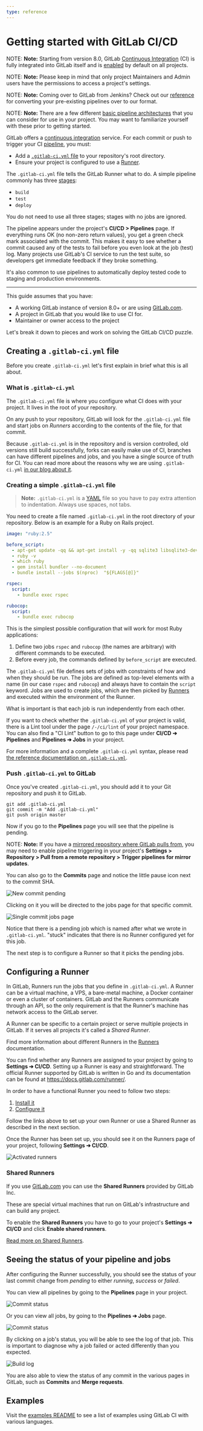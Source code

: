 ```yaml
---
type: reference
---
```


# Getting started with GitLab CI/CD

NOTE: **Note:**
Starting from version 8.0, GitLab [Continuous Integration](https://about.gitlab.com/stages-devops-lifecycle/continuous-integration/) (CI)
is fully integrated into GitLab itself and is [enabled](../enable_or_disable_ci.md) by default on all
projects.

NOTE: **Note:**
Please keep in mind that only project Maintainers and Admin users have
the permissions to access a project's settings.

NOTE: **Note:**
Coming over to GitLab from Jenkins? Check out our [reference](../jenkins/index.md)
for converting your pre-existing pipelines over to our format.

NOTE: **Note:**
There are a few different [basic pipeline architectures](../pipelines/pipeline_architectures.md)
that you can consider for use in your project. You may want to familiarize
yourself with these prior to getting started.

GitLab offers a [continuous integration](https://about.gitlab.com/stages-devops-lifecycle/continuous-integration/) service. For each commit or push to trigger your CI
[pipeline](../pipelines/index.md), you must:

- Add a [`.gitlab-ci.yml` file](#creating-a-gitlab-ciyml-file) to your repository's root directory.
- Ensure your project is configured to use a [Runner](#configuring-a-runner).

The `.gitlab-ci.yml` file tells the GitLab Runner what to do. A simple pipeline commonly has
three [stages](../yaml/README.md#stages):

- `build`
- `test`
- `deploy`

You do not need to use all three stages; stages with no jobs are ignored.

The pipeline appears under the project's **CI/CD > Pipelines** page. If everything runs OK (no non-zero
return values), you get a green check mark associated with the commit. This makes it easy to see
whether a commit caused any of the tests to fail before you even look at the job (test) log. Many projects use
GitLab's CI service to run the test suite, so developers get immediate feedback if they broke
something.

It's also common to use pipelines to automatically deploy
tested code to staging and production environments.

---

This guide assumes that you have:

- A working GitLab instance of version 8.0+ or are using
  [GitLab.com](https://gitlab.com).
- A project in GitLab that you would like to use CI for.
- Maintainer or owner access to the project

Let's break it down to pieces and work on solving the GitLab CI/CD puzzle.

## Creating a `.gitlab-ci.yml` file

Before you create `.gitlab-ci.yml` let's first explain in brief what this is
all about.

### What is `.gitlab-ci.yml`

The `.gitlab-ci.yml` file is where you configure what CI does with your project.
It lives in the root of your repository.

On any push to your repository, GitLab will look for the `.gitlab-ci.yml`
file and start jobs on _Runners_ according to the contents of the file,
for that commit.

Because `.gitlab-ci.yml` is in the repository and is version controlled, old
versions still build successfully, forks can easily make use of CI, branches can
have different pipelines and jobs, and you have a single source of truth for CI.
You can read more about the reasons why we are using `.gitlab-ci.yml` [in our
blog about it](https://about.gitlab.com/blog/2015/05/06/why-were-replacing-gitlab-ci-jobs-with-gitlab-ci-dot-yml/).

### Creating a simple `.gitlab-ci.yml` file

>**Note:**
`.gitlab-ci.yml` is a [YAML](https://en.wikipedia.org/wiki/YAML) file
so you have to pay extra attention to indentation. Always use spaces, not tabs.

You need to create a file named `.gitlab-ci.yml` in the root directory of your
repository. Below is an example for a Ruby on Rails project.

```yaml
image: "ruby:2.5"

before_script:
  - apt-get update -qq && apt-get install -y -qq sqlite3 libsqlite3-dev nodejs
  - ruby -v
  - which ruby
  - gem install bundler --no-document
  - bundle install --jobs $(nproc)  "${FLAGS[@]}"

rspec:
  script:
    - bundle exec rspec

rubocop:
  script:
    - bundle exec rubocop
```

This is the simplest possible configuration that will work for most Ruby
applications:

1. Define two jobs `rspec` and `rubocop` (the names are arbitrary) with
   different commands to be executed.
1. Before every job, the commands defined by `before_script` are executed.

The `.gitlab-ci.yml` file defines sets of jobs with constraints of how and when
they should be run. The jobs are defined as top-level elements with a name (in
our case `rspec` and `rubocop`) and always have to contain the `script` keyword.
Jobs are used to create jobs, which are then picked by
[Runners](../runners/README.md) and executed within the environment of the Runner.

What is important is that each job is run independently from each other.

If you want to check whether the `.gitlab-ci.yml` of your project is valid, there is a
Lint tool under the page `/-/ci/lint` of your project namespace. You can also find
a "CI Lint" button to go to this page under **CI/CD ➔ Pipelines** and
**Pipelines ➔ Jobs** in your project.

For more information and a complete `.gitlab-ci.yml` syntax, please read
[the reference documentation on `.gitlab-ci.yml`](../yaml/README.md).

### Push `.gitlab-ci.yml` to GitLab

Once you've created `.gitlab-ci.yml`, you should add it to your Git repository
and push it to GitLab.

```shell
git add .gitlab-ci.yml
git commit -m "Add .gitlab-ci.yml"
git push origin master
```

Now if you go to the **Pipelines** page you will see that the pipeline is
pending.

NOTE: **Note:**
If you have a [mirrored repository where GitLab pulls from](../../user/project/repository/repository_mirroring.md#pulling-from-a-remote-repository-starter),
you may need to enable pipeline triggering in your project's
**Settings > Repository > Pull from a remote repository > Trigger pipelines for mirror updates**.

You can also go to the **Commits** page and notice the little pause icon next
to the commit SHA.

![New commit pending](img/new_commit.png)

Clicking on it you will be directed to the jobs page for that specific commit.

![Single commit jobs page](img/single_commit_status_pending.png)

Notice that there is a pending job which is named after what we wrote in
`.gitlab-ci.yml`. "stuck" indicates that there is no Runner configured
yet for this job.

The next step is to configure a Runner so that it picks the pending jobs.

## Configuring a Runner

In GitLab, Runners run the jobs that you define in `.gitlab-ci.yml`. A Runner
can be a virtual machine, a VPS, a bare-metal machine, a Docker container or
even a cluster of containers. GitLab and the Runners communicate through an API,
so the only requirement is that the Runner's machine has network access to the
GitLab server.

A Runner can be specific to a certain project or serve multiple projects in
GitLab. If it serves all projects it's called a _Shared Runner_.

Find more information about different Runners in the
[Runners](../runners/README.md) documentation.

You can find whether any Runners are assigned to your project by going to
**Settings ➔ CI/CD**. Setting up a Runner is easy and straightforward. The
official Runner supported by GitLab is written in Go and its documentation
can be found at <https://docs.gitlab.com/runner/>.

In order to have a functional Runner you need to follow two steps:

1. [Install it](https://docs.gitlab.com/runner/install/)
1. [Configure it](../runners/README.md#registering-a-specific-runner)

Follow the links above to set up your own Runner or use a Shared Runner as
described in the next section.

Once the Runner has been set up, you should see it on the Runners page of your
project, following **Settings ➔ CI/CD**.

![Activated runners](img/runners_activated.png)

### Shared Runners

If you use [GitLab.com](https://gitlab.com/) you can use the **Shared Runners**
provided by GitLab Inc.

These are special virtual machines that run on GitLab's infrastructure and can
build any project.

To enable the **Shared Runners** you have to go to your project's
**Settings ➔ CI/CD** and click **Enable shared runners**.

[Read more on Shared Runners](../runners/README.md).

## Seeing the status of your pipeline and jobs

After configuring the Runner successfully, you should see the status of your
last commit change from _pending_ to either _running_, _success_ or _failed_.

You can view all pipelines by going to the **Pipelines** page in your project.

![Commit status](img/pipelines_status.png)

Or you can view all jobs, by going to the **Pipelines ➔ Jobs** page.

![Commit status](img/builds_status.png)

By clicking on a job's status, you will be able to see the log of that job.
This is important to diagnose why a job failed or acted differently than
you expected.

![Build log](img/build_log.png)

You are also able to view the status of any commit in the various pages in
GitLab, such as **Commits** and **Merge requests**.

## Examples

Visit the [examples README](../examples/README.md) to see a list of examples using GitLab
CI with various languages.

